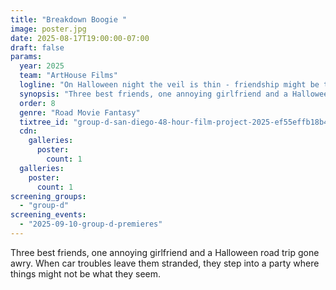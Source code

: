```yaml
---
title: "Breakdown Boogie "
image: poster.jpg
date: 2025-08-17T19:00:00-07:00
draft: false
params:
  year: 2025
  team: "ArtHouse Films"
  logline: "On Halloween night the veil is thin - friendship might be the only way back"
  synopsis: "Three best friends, one annoying girlfriend and a Halloween road trip gone awry. When car troubles leave them stranded, they step into a party where things might not be what they seem. "
  order: 8
  genre: "Road Movie Fantasy"
  tixtree_id: "group-d-san-diego-48-hour-film-project-2025-ef55effb18b4"
  cdn:
    galleries:
      poster:
        count: 1
  galleries:
    poster:
      count: 1
screening_groups:
  - "group-d"
screening_events:
  - "2025-09-10-group-d-premieres"
---
```

Three best friends, one annoying girlfriend and a Halloween road trip gone awry. When car troubles leave them stranded, they step into a party where things might not be what they seem.
